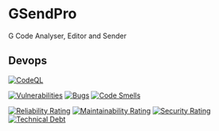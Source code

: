 # GSendPro
G Code Analyser, Editor and Sender


## Devops
[![CodeQL](https://github.com/k3ldar/GSendPro/workflows/CodeQL/badge.svg)](https://github.com/k3ldar/GSendPro/actions?query=workflow%3ACodeQL)

[![Vulnerabilities](https://sonarcloud.io/api/project_badges/measure?project=k3ldar_GSendPro&metric=vulnerabilities)](https://sonarcloud.io/summary/overall?id=k3ldar_GSendPro) [![Bugs](https://sonarcloud.io/api/project_badges/measure?project=k3ldar_GSendPro&metric=bugs)](https://sonarcloud.io/summary/overalloverall?id=k3ldar_GSendPro) [![Code Smells](https://sonarcloud.io/api/project_badges/measure?project=k3ldar_GSendPro&metric=code_smells)](https://sonarcloud.io/summary/overall?id=k3ldar_GSendPro) 

[![Reliability Rating](https://sonarcloud.io/api/project_badges/measure?project=k3ldar_GSendPro&metric=reliability_rating)](https://sonarcloud.io/summary/overall?id=k3ldar_GSendPro) [![Maintainability Rating](https://sonarcloud.io/api/project_badges/measure?project=k3ldar_GSendPro&metric=sqale_rating)](https://sonarcloud.io/summary/overall?id=k3ldar_GSendPro) [![Security Rating](https://sonarcloud.io/api/project_badges/measure?project=k3ldar_GSendPro&metric=security_rating)](https://sonarcloud.io/summary/overall?id=k3ldar_GSendPro) [![Technical Debt](https://sonarcloud.io/api/project_badges/measure?project=k3ldar_GSendPro&metric=sqale_index)](https://sonarcloud.io/summary/overall?id=k3ldar_GSendPro)

